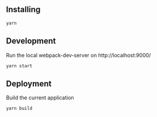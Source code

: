 ## Installing

```
yarn
```

## Development

Run the local webpack-dev-server on http://localhost:9000/

```
yarn start
```

## Deployment

Build the current application

```
yarn build
```
